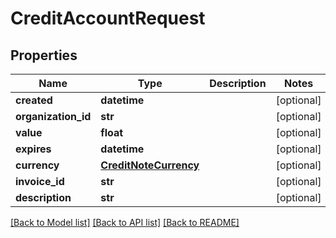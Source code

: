 # CreditAccountRequest

## Properties
Name | Type | Description | Notes
------------ | ------------- | ------------- | -------------
**created** | **datetime** |  | [optional] 
**organization_id** | **str** |  | [optional] 
**value** | **float** |  | [optional] 
**expires** | **datetime** |  | [optional] 
**currency** | [**CreditNoteCurrency**](CreditNoteCurrency.md) |  | [optional] 
**invoice_id** | **str** |  | [optional] 
**description** | **str** |  | [optional] 

[[Back to Model list]](../README.md#documentation-for-models) [[Back to API list]](../README.md#documentation-for-api-endpoints) [[Back to README]](../README.md)

